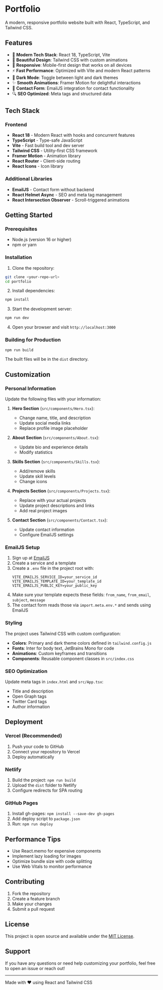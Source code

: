 # Portfolio

A modern, responsive portfolio website built with React, TypeScript, and Tailwind CSS.

## Features

- 🚀 **Modern Tech Stack**: React 18, TypeScript, Vite
- 🎨 **Beautiful Design**: Tailwind CSS with custom animations
- 📱 **Responsive**: Mobile-first design that works on all devices
- ⚡ **Fast Performance**: Optimized with Vite and modern React patterns
- 🌙 **Dark Mode**: Toggle between light and dark themes
- ✨ **Smooth Animations**: Framer Motion for delightful interactions
- 📧 **Contact Form**: EmailJS integration for contact functionality
- 🔍 **SEO Optimized**: Meta tags and structured data

## Tech Stack

### Frontend
- **React 18** - Modern React with hooks and concurrent features
- **TypeScript** - Type-safe JavaScript
- **Vite** - Fast build tool and dev server
- **Tailwind CSS** - Utility-first CSS framework
- **Framer Motion** - Animation library
- **React Router** - Client-side routing
- **React Icons** - Icon library

### Additional Libraries
- **EmailJS** - Contact form without backend
- **React Helmet Async** - SEO and meta tag management
- **React Intersection Observer** - Scroll-triggered animations

## Getting Started

### Prerequisites
- Node.js (version 16 or higher)
- npm or yarn

### Installation

1. Clone the repository:
```bash
git clone <your-repo-url>
cd portfolio
```

2. Install dependencies:
```bash
npm install
```

3. Start the development server:
```bash
npm run dev
```

4. Open your browser and visit `http://localhost:3000`

### Building for Production

```bash
npm run build
```

The built files will be in the `dist` directory.

## Customization

### Personal Information
Update the following files with your information:

1. **Hero Section** (`src/components/Hero.tsx`):
   - Change name, title, and description
   - Update social media links
   - Replace profile image placeholder

2. **About Section** (`src/components/About.tsx`):
   - Update bio and experience details
   - Modify statistics

3. **Skills Section** (`src/components/Skills.tsx`):
   - Add/remove skills
   - Update skill levels
   - Change icons

4. **Projects Section** (`src/components/Projects.tsx`):
   - Replace with your actual projects
   - Update project descriptions and links
   - Add real project images

5. **Contact Section** (`src/components/Contact.tsx`):
   - Update contact information
   - Configure EmailJS settings

### EmailJS Setup

1. Sign up at [EmailJS](https://www.emailjs.com/)
2. Create a service and a template
3. Create a `.env` file in the project root with:
   ```env
   VITE_EMAILJS_SERVICE_ID=your_service_id
   VITE_EMAILJS_TEMPLATE_ID=your_template_id
   VITE_EMAILJS_PUBLIC_KEY=your_public_key
   ```
4. Make sure your template expects these fields: `from_name`, `from_email`, `subject`, `message`
5. The contact form reads those via `import.meta.env.*` and sends using EmailJS

### Styling

The project uses Tailwind CSS with custom configuration:

- **Colors**: Primary and dark theme colors defined in `tailwind.config.js`
- **Fonts**: Inter for body text, JetBrains Mono for code
- **Animations**: Custom keyframes and transitions
- **Components**: Reusable component classes in `src/index.css`

### SEO Optimization

Update meta tags in `index.html` and `src/App.tsx`:
- Title and description
- Open Graph tags
- Twitter Card tags
- Author information

## Deployment

### Vercel (Recommended)
1. Push your code to GitHub
2. Connect your repository to Vercel
3. Deploy automatically

### Netlify
1. Build the project: `npm run build`
2. Upload the `dist` folder to Netlify
3. Configure redirects for SPA routing

### GitHub Pages
1. Install gh-pages: `npm install --save-dev gh-pages`
2. Add deploy script to `package.json`
3. Run: `npm run deploy`

## Performance Tips

- Use React.memo for expensive components
- Implement lazy loading for images
- Optimize bundle size with code splitting
- Use Web Vitals to monitor performance

## Contributing

1. Fork the repository
2. Create a feature branch
3. Make your changes
4. Submit a pull request

## License

This project is open source and available under the [MIT License](LICENSE).

## Support

If you have any questions or need help customizing your portfolio, feel free to open an issue or reach out!

---

Made with ❤️ using React and Tailwind CSS
